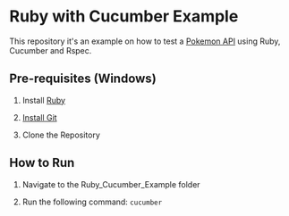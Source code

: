 
# Ruby with Cucumber Example

This repository it's an example on how to test a [Pokemon API](https://pokeapi.co/) using Ruby, Cucumber and Rspec.

  

## Pre-requisites (Windows)

  

1. Install [Ruby](https://rubyinstaller.org/)

2. [Install Git](https://git-scm.com/downloads)

3. Clone the Repository

  

## How to Run
  

1. Navigate to the Ruby_Cucumber_Example folder

2. Run the following command:
	`cucumber`
